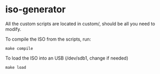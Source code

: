 # iso-generator
All the custom scripts are located in custom/, should be all you need to modify.


To compile the ISO from the scripts, run:
```
make compile
```

To load the ISO into an USB (/dev/sdb1, change if needed)
```
make load
```
